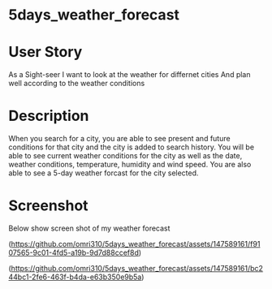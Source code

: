# 5days_weather_forecast

# User Story
As a Sight-seer
I want to look at the weather for differnet cities
And plan well according to the weather conditions


# Description
When you search for a city, you are able to see present and future conditions for that city and the city is added to search history. You will be able to see current weather conditions for the city as well as the date, weather conditions, temperature, humidity and wind speed. You are also able to see a 5-day weather forcast for the city selected.


# Screenshot
Below show screen shot of my weather forecast 

(https://github.com/omri310/5days_weather_forecast/assets/147589161/f9107565-9c01-4fd5-a19b-9d7d88ccef8d)

(https://github.com/omri310/5days_weather_forecast/assets/147589161/bc244bc1-2fe6-463f-b4da-e63b350e9b5a)